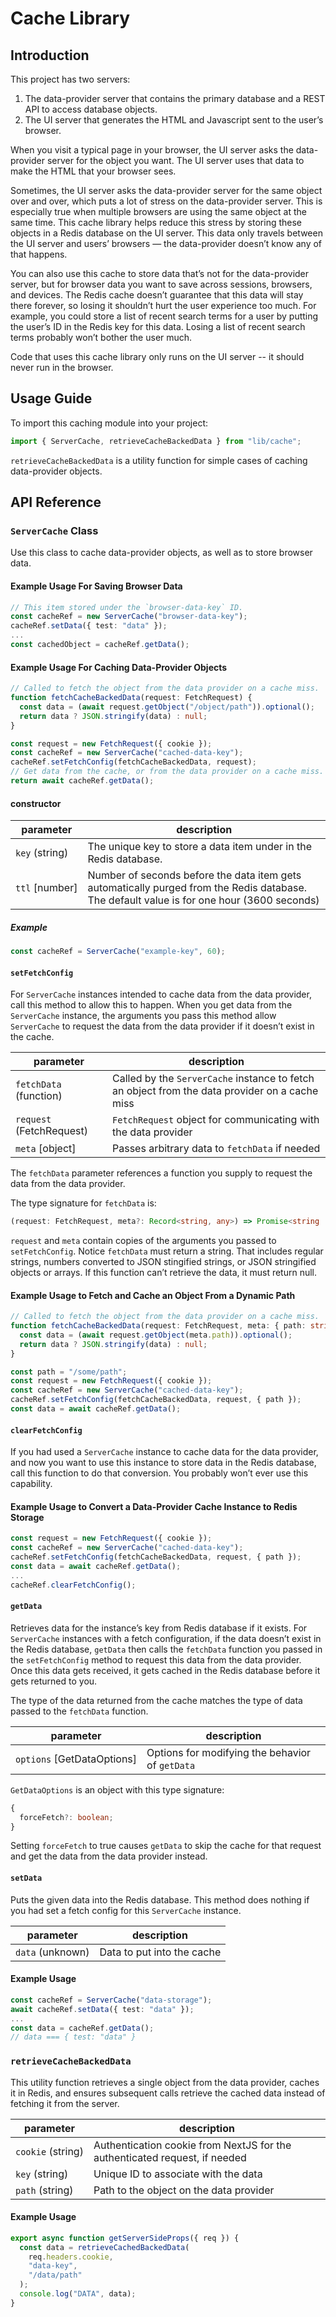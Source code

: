 # Cache Library

## Introduction

This project has two servers:

1. The data-provider server that contains the primary database and a REST API to access database objects.
1. The UI server that generates the HTML and Javascript sent to the user’s browser.

When you visit a typical page in your browser, the UI server asks the data-provider server for the object you want. The UI server uses that data to make the HTML that your browser sees.

Sometimes, the UI server asks the data-provider server for the same object over and over, which puts a lot of stress on the data-provider server. This is especially true when multiple browsers are using the same object at the same time. This cache library helps reduce this stress by storing these objects in a Redis database on the UI server. This data only travels between the UI server and users’ browsers — the data-provider doesn’t know any of that happens.

You can also use this cache to store data that’s not for the data-provider server, but for browser data you want to save across sessions, browsers, and devices. The Redis cache doesn’t guarantee that this data will stay there forever, so losing it shouldn’t hurt the user experience too much. For example, you could store a list of recent search terms for a user by putting the user’s ID in the Redis key for this data. Losing a list of recent search terms probably won’t bother the user much.

Code that uses this cache library only runs on the UI server -- it should never run in the browser.

## Usage Guide

To import this caching module into your project:

```typescript
import { ServerCache, retrieveCacheBackedData } from "lib/cache";
```

`retrieveCacheBackedData` is a utility function for simple cases of caching data-provider objects.

## API Reference

### `ServerCache` Class

Use this class to cache data-provider objects, as well as to store browser data.

#### Example Usage For Saving Browser Data

```typescript
// This item stored under the `browser-data-key` ID.
const cacheRef = new ServerCache("browser-data-key");
cacheRef.setData({ test: "data" });
...
const cachedObject = cacheRef.getData();
```

#### Example Usage For Caching Data-Provider Objects

```typescript
// Called to fetch the object from the data provider on a cache miss.
function fetchCacheBackedData(request: FetchRequest) {
  const data = (await request.getObject("/object/path")).optional();
  return data ? JSON.stringify(data) : null;
}

const request = new FetchRequest({ cookie });
const cacheRef = new ServerCache("cached-data-key");
cacheRef.setFetchConfig(fetchCacheBackedData, request);
// Get data from the cache, or from the data provider on a cache miss.
return await cacheRef.getData();
```

#### constructor

| parameter      | description                                                                                                                                |
| -------------- | ------------------------------------------------------------------------------------------------------------------------------------------ |
| `key` (string) | The unique key to store a data item under in the Redis database.                                                                           |
| `ttl` [number] | Number of seconds before the data item gets automatically purged from the Redis database. The default value is for one hour (3600 seconds) |

##### Example

```typescript
const cacheRef = ServerCache("example-key", 60);
```

#### `setFetchConfig`

For `ServerCache` instances intended to cache data from the data provider, call this method to allow this to happen. When you get data from the `ServerCache` instance, the arguments you pass this method allow `ServerCache` to request the data from the data provider if it doesn’t exist in the cache.

| parameter                | description                                                                                    |
| ------------------------ | ---------------------------------------------------------------------------------------------- |
| `fetchData` (function)   | Called by the `ServerCache` instance to fetch an object from the data provider on a cache miss |
| `request` (FetchRequest) | `FetchRequest` object for communicating with the data provider                                 |
| `meta` [object]          | Passes arbitrary data to `fetchData` if needed                                                 |

The `fetchData` parameter references a function you supply to request the data from the data provider.

The type signature for `fetchData` is:

```typescript
(request: FetchRequest, meta?: Record<string, any>) => Promise<string | null>;
```

`request` and `meta` contain copies of the arguments you passed to `setFetchConfig`. Notice `fetchData` must return a string. That includes regular strings, numbers converted to JSON stingified strings, or JSON stringified objects or arrays. If this function can’t retrieve the data, it must return null.

#### Example Usage to Fetch and Cache an Object From a Dynamic Path

```typescript
// Called to fetch the object from the data provider on a cache miss.
function fetchCacheBackedData(request: FetchRequest, meta: { path: string }) {
  const data = (await request.getObject(meta.path)).optional();
  return data ? JSON.stringify(data) : null;
}

const path = "/some/path";
const request = new FetchRequest({ cookie });
const cacheRef = new ServerCache("cached-data-key");
cacheRef.setFetchConfig(fetchCacheBackedData, request, { path });
const data = await cacheRef.getData();
```

#### `clearFetchConfig`

If you had used a `ServerCache` instance to cache data for the data provider, and now you want to use this instance to store data in the Redis database, call this function to do that conversion. You probably won’t ever use this capability.

#### Example Usage to Convert a Data-Provider Cache Instance to Redis Storage

```typescript
const request = new FetchRequest({ cookie });
const cacheRef = new ServerCache("cached-data-key");
cacheRef.setFetchConfig(fetchCacheBackedData, request, { path });
const data = await cacheRef.getData();
...
cacheRef.clearFetchConfig();
```

#### `getData`

Retrieves data for the instance’s key from Redis database if it exists. For `ServerCache` instances with a fetch configuration, if the data doesn’t exist in the Redis database, `getData` then calls the `fetchData` function you passed in the `setFetchConfig` method to request this data from the data provider. Once this data gets received, it gets cached in the Redis database before it gets returned to you.

The type of the data returned from the cache matches the type of data passed to the `fetchData` function.

| parameter                  | description                                     |
| -------------------------- | ----------------------------------------------- |
| `options` [GetDataOptions] | Options for modifying the behavior of `getData` |

`GetDataOptions` is an object with this type signature:

```typescript
{
  forceFetch?: boolean;
}
```

Setting `forceFetch` to true causes `getData` to skip the cache for that request and get the data from the data provider instead.

#### `setData`

Puts the given data into the Redis database. This method does nothing if you had set a fetch config for this `ServerCache` instance.

| parameter        | description                |
| ---------------- | -------------------------- |
| `data` (unknown) | Data to put into the cache |

#### Example Usage

```typescript
const cacheRef = ServerCache("data-storage");
await cacheRef.setData({ test: "data" });
...
const data = cacheRef.getData();
// data === { test: "data" }
```

### `retrieveCacheBackedData`

This utility function retrieves a single object from the data provider, caches it in Redis, and ensures subsequent calls retrieve the cached data instead of fetching it from the server.

| parameter         | description                                                                |
| ----------------- | -------------------------------------------------------------------------- |
| `cookie` (string) | Authentication cookie from NextJS for the authenticated request, if needed |
| `key` (string)    | Unique ID to associate with the data                                       |
| `path` (string)   | Path to the object on the data provider                                    |

#### Example Usage

```typescript
export async function getServerSideProps({ req }) {
  const data = retrieveCachedBackedData(
    req.headers.cookie,
    "data-key",
    "/data/path"
  );
  console.log("DATA", data);
}
```
